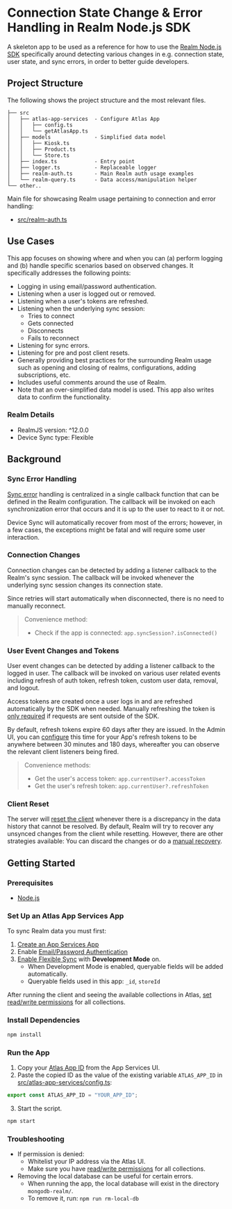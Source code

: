 # Connection State Change & Error Handling in Realm Node.js SDK

A skeleton app to be used as a reference for how to use the [Realm Node.js SDK](https://www.mongodb.com/docs/realm/sdk/node/) specifically around detecting various changes in e.g. connection state, user state, and sync errors, in order to better guide developers.

## Project Structure

The following shows the project structure and the most relevant files.

```
├── src
│   ├── atlas-app-services  - Configure Atlas App
│   │   ├── config.ts
│   │   └── getAtlasApp.ts
│   ├── models              - Simplified data model
│   │   ├── Kiosk.ts
│   │   ├── Product.ts
│   │   └── Store.ts
│   ├── index.ts            - Entry point
│   ├── logger.ts           - Replaceable logger
│   ├── realm-auth.ts       - Main Realm auth usage examples
│   └── realm-query.ts      - Data access/manipulation helper
└── other..
```

Main file for showcasing Realm usage pertaining to connection and error handling:
* [src/realm-auth.ts](./src/realm-auth.ts)

## Use Cases

This app focuses on showing where and when you can (a) perform logging and (b) handle specific scenarios based on observed changes. It specifically addresses the following points:

* Logging in using email/password authentication.
* Listening when a user is logged out or removed.
* Listening when a user's tokens are refreshed.
* Listening when the underlying sync session:
  * Tries to connect
  * Gets connected
  * Disconnects
  * Fails to reconnect
* Listening for sync errors.
* Listening for pre and post client resets.
* Generally providing best practices for the surrounding Realm usage such as opening and closing of realms, configurations, adding subscriptions, etc.
* Includes useful comments around the use of Realm.
* Note that an over-simplified data model is used. This app also writes data to confirm the functionality.

### Realm Details

* RealmJS version: ^12.0.0
* Device Sync type: Flexible

## Background

### Sync Error Handling

[Sync error](https://www.mongodb.com/docs/atlas/app-services/sync/error-handling/errors/) handling is centralized in a single callback function that can be defined in the Realm configuration. The callback will be invoked on each synchronization error that occurs and it is up to the user to react to it or not.

Device Sync will automatically recover from most of the errors; however, in a few cases, the exceptions might be fatal and will require some user interaction.

### Connection Changes

Connection changes can be detected by adding a listener callback to the Realm's sync session. The callback will be invoked whenever the underlying sync session changes its connection state.

Since retries will start automatically when disconnected, there is no need to manually reconnect.

> Convenience method:
> * Check if the app is connected: `app.syncSession?.isConnected()`

### User Event Changes and Tokens

User event changes can be detected by adding a listener callback to the logged in user. The callback will be invoked on various user related events including refresh of auth token, refresh token, custom user data, removal, and logout.

Access tokens are created once a user logs in and are refreshed automatically by the SDK when needed. Manually refreshing the token is [only required](https://www.mongodb.com/docs/realm/sdk/node/examples/authenticate-users/#get-a-user-access-token) if requests are sent outside of the SDK.

By default, refresh tokens expire 60 days after they are issued. In the Admin UI, you can [configure](https://www.mongodb.com/docs/atlas/app-services/users/sessions/#configure-refresh-token-expiration) this time for your App's refresh tokens to be anywhere between 30 minutes and 180 days, whereafter you can observe the relevant client listeners being fired.

> Convenience methods:
> * Get the user's access token: `app.currentUser?.accessToken`
> * Get the user's refresh token: `app.currentUser?.refreshToken`

### Client Reset

The server will [reset the client](https://www.mongodb.com/docs/atlas/app-services/sync/error-handling/client-resets/) whenever there is a discrepancy in the data history that cannot be resolved. By default, Realm will try to recover any unsynced changes from the client while resetting. However, there are other strategies available: You can discard the changes or do a [manual recovery](https://www.mongodb.com/docs/realm/sdk/node/advanced/client-reset-data-recovery/).

## Getting Started

### Prerequisites

* [Node.js](https://nodejs.org/)

### Set Up an Atlas App Services App

To sync Realm data you must first:

1. [Create an App Services App](https://www.mongodb.com/docs/atlas/app-services/manage-apps/create/create-with-ui/)
2. Enable [Email/Password Authentication](https://www.mongodb.com/docs/atlas/app-services/authentication/email-password/#std-label-email-password-authentication)
3. [Enable Flexible Sync](https://www.mongodb.com/docs/atlas/app-services/sync/configure/enable-sync/) with **Development Mode** on.
    * When Development Mode is enabled, queryable fields will be added automatically.
    * Queryable fields used in this app: `_id`, `storeId`

After running the client and seeing the available collections in Atlas, [set read/write permissions](https://www.mongodb.com/docs/atlas/app-services/rules/roles/#with-device-sync) for all collections.

### Install Dependencies

```sh
npm install
```

### Run the App

1. Copy your [Atlas App ID](https://www.mongodb.com/docs/atlas/app-services/reference/find-your-project-or-app-id/#std-label-find-your-app-id) from the App Services UI.
2. Paste the copied ID as the value of the existing variable `ATLAS_APP_ID` in [src/atlas-app-services/config.ts](./src/atlas-app-services/config.ts):
```js
export const ATLAS_APP_ID = "YOUR_APP_ID";
```

3. Start the script.

```sh
npm start
```

### Troubleshooting

* If permission is denied:
  * Whitelist your IP address via the Atlas UI.
  * Make sure you have [read/write permissions](https://www.mongodb.com/docs/atlas/app-services/rules/roles/#with-device-sync) for all collections.
* Removing the local database can be useful for certain errors.
  * When running the app, the local database will exist in the directory `mongodb-realm/`.
  * To remove it, run: `npm run rm-local-db`
